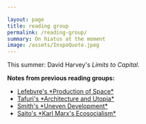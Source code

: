 ```yaml
---

layout: page
title: reading group
permalink: /reading-group/
summary: On hiatus at the moment
image: /assets/InspoQuote.jpeg
---
```


This summer: David Harvey's *Limits to Capital*.

__Notes from previous reading groups:__

<ul>
<li><a href="https://docs.google.com/document/d/1sAV_hEebuSJzTKsod17S4M4xhYSgPrblMrxaxqcOgco/edit?usp=sharing">Lefebvre's *Production of Space*</a></li>
<li><a href="https://docs.google.com/document/d/1coCBJKtWNJm9JHkPLbHo_lwmWE4qhD6i4ZMmCT-WKLk/edit?usp=sharing">Tafuri's *Architecture and Utopia*</a></li>
<li><a href="https://docs.google.com/document/d/1KMyhlniFq85lNqj_JAgso1GJ1n7prU48WbXGBs0nid0/edit?usp=sharing">Smith's *Uneven Development*</a></li>
<li><a href="https://docs.google.com/document/d/1BFQuHb3W3rTZEuOcpCIa0rOwvSCgQCUyMUh5mQ3qkHY/edit?usp=sharing">Saito's *Karl Marx's Ecosocialism*</a></li>
</ul>
